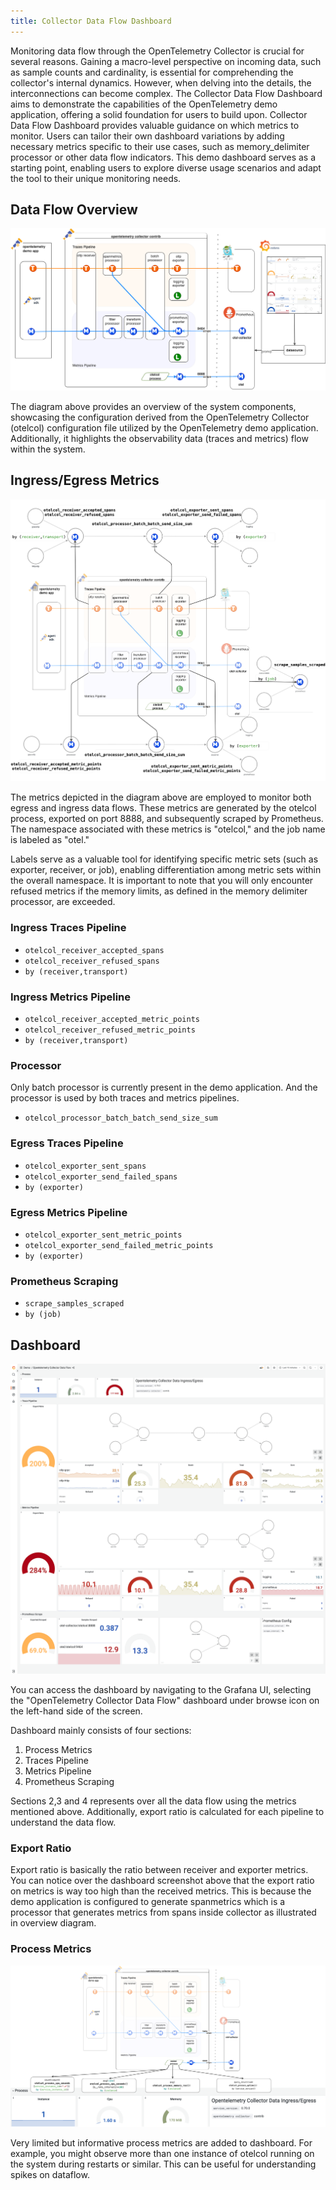 ```yaml
---
title: Collector Data Flow Dashboard
---
```


Monitoring data flow through the OpenTelemetry Collector is crucial for several
reasons. Gaining a macro-level perspective on incoming data, such as sample
counts and cardinality, is essential for comprehending the collector's internal
dynamics. However, when delving into the details, the interconnections can
become complex. The Collector Data Flow Dashboard aims to demonstrate the
capabilities of the OpenTelemetry demo application, offering a solid foundation
for users to build upon. Collector Data Flow Dashboard provides valuable
guidance on which metrics to monitor. Users can tailor their own dashboard
variations by adding necessary metrics specific to their use cases, such as
memory_delimiter processor or other data flow indicators. This demo dashboard
serves as a starting point, enabling users to explore diverse usage scenarios
and adapt the tool to their unique monitoring needs.

## Data Flow Overview

![OpenTelemetry Collector Data Flow Overview](otelcol-data-flow-overview.png)

The diagram above provides an overview of the system components, showcasing the
configuration derived from the OpenTelemetry Collector (otelcol) configuration
file utilized by the OpenTelemetry demo application. Additionally, it highlights
the observability data (traces and metrics) flow within the system.

## Ingress/Egress Metrics

![OpenTelemetry Collector Ingress/Egress Metrics](otelcol-data-flow-metrics.png)

The metrics depicted in the diagram above are employed to monitor both egress
and ingress data flows. These metrics are generated by the otelcol process,
exported on port 8888, and subsequently scraped by Prometheus. The namespace
associated with these metrics is "otelcol," and the job name is labeled as
"otel."

Labels serve as a valuable tool for identifying specific metric sets (such as
exporter, receiver, or job), enabling differentiation among metric sets within
the overall namespace. It is important to note that you will only encounter
refused metrics if the memory limits, as defined in the memory delimiter
processor, are exceeded.

### Ingress Traces Pipeline

- `otelcol_receiver_accepted_spans`
- `otelcol_receiver_refused_spans`
- `by (receiver,transport)`

### Ingress Metrics Pipeline

- `otelcol_receiver_accepted_metric_points`
- `otelcol_receiver_refused_metric_points`
- `by (receiver,transport)`

### Processor

Only batch processor is currently present in the demo application. And the
processor is used by both traces and metrics pipelines.

- `otelcol_processor_batch_batch_send_size_sum`

### Egress Traces Pipeline

- `otelcol_exporter_sent_spans`
- `otelcol_exporter_send_failed_spans`
- `by (exporter)`

### Egress Metrics Pipeline

- `otelcol_exporter_sent_metric_points`
- `otelcol_exporter_send_failed_metric_points`
- `by (exporter)`

### Prometheus Scraping

- `scrape_samples_scraped`
- `by (job)`

## Dashboard

![OpenTelemetry Collector Data Flow dashboard](otelcol-data-flow-dashboard.png)

You can access the dashboard by navigating to the Grafana UI, selecting the
"OpenTelemetry Collector Data Flow" dashboard under browse icon on the left-hand
side of the screen.

Dashboard mainly consists of four sections:

1. Process Metrics
2. Traces Pipeline
3. Metrics Pipeline
4. Prometheus Scraping

Sections 2,3 and 4 represents over all the data flow using the metrics mentioned
above. Additionally, export ratio is calculated for each pipeline to understand
the data flow.

### Export Ratio

Export ratio is basically the ratio between receiver and exporter metrics. You
can notice over the dashboard screenshot above that the export ratio on metrics
is way too high than the received metrics. This is because the demo application
is configured to generate spanmetrics which is a processor that generates
metrics from spans inside collector as illustrated in overview diagram.

### Process Metrics

![OpenTelemetry Collector Process Metrics](otelcol-dashbord-process-metrics.png)

Very limited but informative process metrics are added to dashboard. For
example, you might observe more than one instance of otelcol running on the
system during restarts or similar. This can be useful for understanding spikes
on dataflow.
